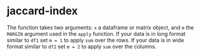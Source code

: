 # jaccard-index

The function takes two arguments: `x` a dataframe or matrix object, and `m` the `MARGIN` argument used in the `apply` function. If your data is in long format similar to `df1` set `m = 1` to apply `sum` over the rows. If your data is in wide format similar to  `df2` set `m = 2` to apply `sum` over the columns. 